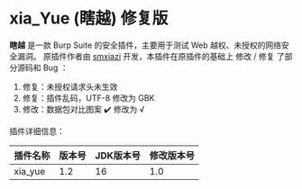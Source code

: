# xia_Yue (瞎越) 修复版

**瞎越** 是一款 Burp Suite 的安全插件，主要用于测试 Web 越权、未授权的网络安全漏洞。
原插件作者由 [smxiazi](https://github.com/smxiazi/xia_Yue) 开发，本插件在原插件的基础上 修改 / 修复 了部分源码和 Bug ：
1. 修复：未授权请求头未生效
2. 修复：插件乱码，UTF-8 修改为 GBK
3. 修改：数据包对比图案 ✔️ 修改为 √

插件详细信息：

| 插件名称    | 版本号 | JDK版本号 | 修改版本号 |
|---------|-----|--------|-------|
| xia_yue | 1.2 | 16     | 1.0   |
